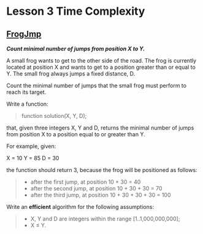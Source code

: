 # Lesson 3 Time Complexity

## [FrogJmp](https://app.codility.com/programmers/lessons/3-time_complexity/frog_jmp/)

***Count minimal number of jumps from position X to Y.***

A small frog wants to get to the other side of the road. The frog is currently located at position X and wants to get to a position greater than or equal to Y. The small frog always jumps a fixed distance, D.

Count the minimal number of jumps that the small frog must perform to reach its target.

Write a function:

> function solution(X, Y, D);

that, given three integers X, Y and D, returns the minimal number of jumps from position X to a position equal to or greater than Y.

For example, given:

X = 10 
Y = 85 
D = 30

the function should return 3, because the frog will be positioned as follows:

> -   after the first jump, at position 10 + 30 = 40
> -   after the second jump, at position 10 + 30 + 30 = 70
> -   after the third jump, at position 10 + 30 + 30 + 30 = 100

Write an  ****efficient****  algorithm for the following assumptions:

> -   X, Y and D are integers within the range [1..1,000,000,000];
> -   X ≤ Y.

